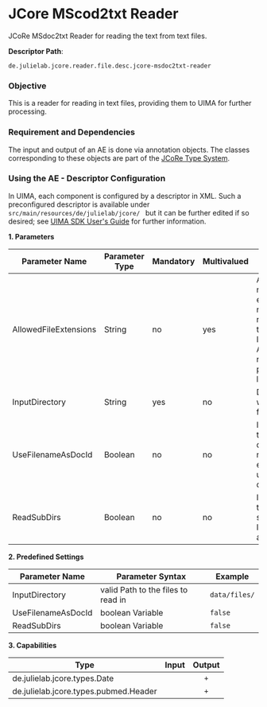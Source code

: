  # JCore MScod2txt Reader
 JCoRe MSdoc2txt Reader for reading the text from text files.  

**Descriptor Path**:
```
de.julielab.jcore.reader.file.desc.jcore-msdoc2txt-reader
```

### Objective
This is a reader for reading in text files, providing them to UIMA for further processing.

### Requirement and Dependencies
 The input and output of an AE is done via annotation objects. The classes corresponding to these objects are part of the [JCoRe Type System](https://github.com/JULIELab/jcore-base/tree/master/jcore-types).

### Using the AE - Descriptor Configuration
 In UIMA, each component is configured by a descriptor in XML. Such a preconfigured descriptor is available under `src/main/resources/de/julielab/jcore/ ` but it can be further edited if so desired; see [UIMA SDK User's Guide](https://uima.apache.org/downloads/releaseDocs/2.1.0-incubating/docs/html/tools/tools.html#ugr.tools.cde) for further information.

**1. Parameters**

| Parameter Name | Parameter Type | Mandatory | Multivalued | Description |
|----------------|----------------|-----------|-------------|-------------|
| AllowedFileExtensions | String | no | yes | A list of file name extensions to restrict the read files in the InputDirectory. All files will be read if this parameter is left blank. |
| InputDirectory | String | yes | no | Directory where the text files reside. |
| UseFilenameAsDocId | Boolean | no | no | If this is set to true, the document name (without extension) is used as document id. |
| ReadSubDirs | Boolean | no | no | If this is set to true, all subdirs of the InputDirectory are read. |#

**2. Predefined Settings**

| Parameter Name | Parameter Syntax | Example |
|----------------|------------------|---------|
| InputDirectory | valid Path to the files to read in | `data/files/` |
| UseFilenameAsDocId | boolean Variable | `false` |
| ReadSubDirs | boolean Variable | `false` |

**3. Capabilities**

| Type | Input | Output |
|------|:-----:|:------:|
| de.julielab.jcore.types.Date |  | `+` |
| de.julielab.jcore.types.pubmed.Header |  | `+` |
